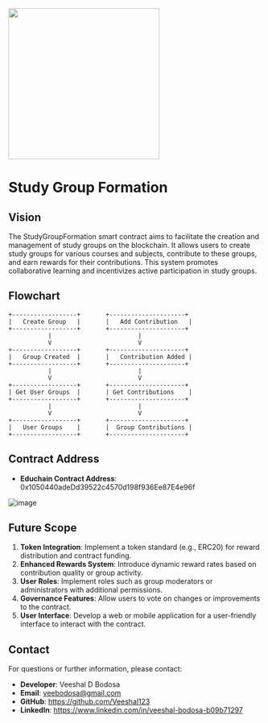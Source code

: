 <img src="https://github.com/user-attachments/assets/3b9d3cad-a448-4496-a6e7-83a2ff19a0e3" width="300">

# Study Group Formation

## Vision

The StudyGroupFormation smart contract aims to facilitate the creation and management of study groups on the blockchain.
It allows users to create study groups for various courses and subjects, contribute to these groups, and earn rewards for their contributions.
This system promotes collaborative learning and incentivizes active participation in study groups.

## Flowchart
```
+------------------+       +---------------------+
|   Create Group   |       |   Add Contribution   |
+------------------+       +---------------------+
           |                        |
           V                        V
+------------------+       +---------------------+
|   Group Created  |       |   Contribution Added |
+------------------+       +---------------------+
           |                        |
           V                        V
+------------------+       +---------------------+
| Get User Groups  |       | Get Contributions    |
+------------------+       +---------------------+
           |                        |
           V                        V
+------------------+       +---------------------+
|   User Groups    |       |  Group Contributions |
+------------------+       +---------------------+
```

## Contract Address

- **Educhain Contract Address**: 0x1050440adeDd39522c4570d198f936Ee87E4e96f

![image](https://github.com/user-attachments/assets/9eddb056-f22a-408d-9bf9-8f966e5b371e)


## Future Scope

1. **Token Integration**: Implement a token standard (e.g., ERC20) for reward distribution and contract funding.
2. **Enhanced Rewards System**: Introduce dynamic reward rates based on contribution quality or group activity.
3. **User Roles**: Implement roles such as group moderators or administrators with additional permissions.
4. **Governance Features**: Allow users to vote on changes or improvements to the contract.
5. **User Interface**: Develop a web or mobile application for a user-friendly interface to interact with the contract.

## Contact

For questions or further information, please contact:

- **Developer**: Veeshal D Bodosa
- **Email**: veebodosa@gmail.com
- **GitHub**: https://github.com/Veeshal123
- **LinkedIn**: https://www.linkedin.com/in/veeshal-bodosa-b09b71297
